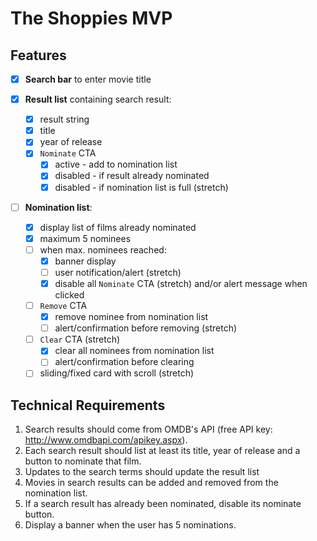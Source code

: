 # The Shoppies MVP

## Features

- [x] **Search bar** to enter movie title

- [x] **Result list** containing search result:

  - [x] result string
  - [x] title
  - [x] year of release
  - [x] `Nominate` CTA
    - [x] active - add to nomination list
    - [x] disabled - if result already nominated
    - [x] disabled - if nomination list is full (stretch)

- [ ] **Nomination list**:
  - [x] display list of films already nominated
  - [x] maximum 5 nominees
  - [ ] when max. nominees reached:
    - [x] banner display
    - [ ] user notification/alert (stretch)
    - [x] disable all `Nominate` CTA (stretch) and/or alert message when clicked
  - [ ] `Remove` CTA
    - [x] remove nominee from nomination list
    - [ ] alert/confirmation before removing (stretch)
  - [ ] `Clear` CTA (stretch)
    - [x] clear all nominees from nomination list
    - [ ] alert/confirmation before clearing
  - [ ] sliding/fixed card with scroll (stretch)

## Technical Requirements

1. Search results should come from OMDB's API (free API key: http://www.omdbapi.com/apikey.aspx).
2. Each search result should list at least its title, year of release and a button to nominate that film.
3. Updates to the search terms should update the result list
4. Movies in search results can be added and removed from the nomination list.
5. If a search result has already been nominated, disable its nominate button.
6. Display a banner when the user has 5 nominations.
